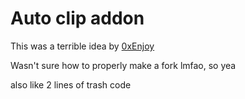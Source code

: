 # Auto clip addon

This was a terrible idea by <a href="https://github.com/0xEnjoy">0xEnjoy</a>

Wasn't sure how to properly make a fork lmfao, so yea

also like 2 lines of trash code
